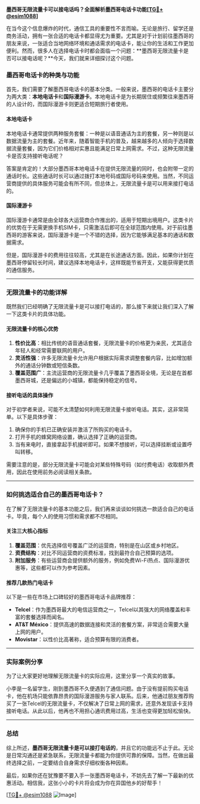**墨西哥无限流量卡可以接电话吗？全面解析墨西哥电话卡功能[[TG💪+ @esim1088](https://t.me/s/esim1088)]**

在当今这个信息爆炸的时代，通信工具的重要性不言而喻。无论是旅行、留学还是商务活动，拥有一张合适的电话卡都显得尤为重要。尤其是对于计划前往墨西哥的朋友来说，一张适合当地网络环境和通话需求的电话卡，能让你的生活和工作更加便利。然而，很多人在选择电话卡时都会面临一个问题：**墨西哥无限流量卡是否可以接电话呢？**今天，我们就来详细探讨这个问题。

### 墨西哥电话卡的种类与功能

首先，我们需要了解墨西哥电话卡的基本分类。一般来说，墨西哥的电话卡主要分为两大类：**本地电话卡**和**国际漫游卡**。本地电话卡是为长期居住或频繁往来墨西哥的人设计的，而国际漫游卡则更适合短期旅行者使用。

#### 本地电话卡
本地电话卡通常提供两种服务套餐：一种是以语音通话为主的套餐，另一种则是以数据流量为主的套餐。近年来，随着智能手机的普及，越来越多的人倾向于选择数据流量套餐，因为它们价格相对实惠且能满足日常上网需求。不过，这种无限流量卡是否支持接听电话呢？

答案是肯定的！大部分墨西哥本地电话卡在提供无限流量的同时，也会附带一定的通话时长。这些通话时长可以通过拨打本地号码或国际号码来使用。当然，不同运营商提供的具体服务可能会有所不同，但总体上，无限流量卡是可以用来接打电话的。

#### 国际漫游卡
国际漫游卡通常是由全球各大运营商合作推出的，适用于短期出境用户。这类卡片的优势在于无需更换手机SIM卡，只需激活后即可在全球范围内使用。对于前往墨西哥的游客来说，国际漫游卡是一个不错的选择，因为它能够满足基本的通话和数据需求。

但是，国际漫游卡的费用往往较高，尤其是在长途通话方面。因此，如果你计划在墨西哥停留较长时间，建议选择本地电话卡，这样既能节省开支，又能获得更优质的通信服务。

---

### 无限流量卡的功能详解

既然我们已经明确了无限流量卡是可以接打电话的，那么接下来就让我们深入了解一下这类卡片的具体功能。

#### 无限流量卡的核心优势
1. **性价比高**：相比传统的语音通话套餐，无限流量卡的价格更为亲民，尤其适合年轻人和经常需要联网的用户。
2. **灵活性强**：许多无限流量卡允许用户根据实际需求调整套餐内容，比如增加额外的通话分钟数或短信条数。
3. **覆盖范围广**：主流运营商的无限流量卡几乎覆盖了墨西哥全境，无论是在首都墨西哥城，还是偏远的小城镇，都能保持稳定的信号。

#### 接听电话的具体操作
对于初学者来说，可能不太清楚如何利用无限流量卡接听电话。其实，这非常简单。以下是具体步骤：
1. 确保你的手机已正确安装并激活了所购买的电话卡。
2. 打开手机的蜂窝网络设置，确认选择了正确的运营商。
3. 当有来电时，直接拿起手机接听即可。如果不想接听，可以选择挂断或设置呼叫转移。

需要注意的是，部分无限流量卡可能会对某些特殊号码（如付费电话）收取额外费用，因此在使用前务必阅读相关条款。

---

### 如何挑选适合自己的墨西哥电话卡？

在了解了无限流量卡的基本功能之后，我们再来谈谈如何挑选一款适合自己的电话卡。毕竟，每个人的使用习惯和需求都不尽相同。

#### 关注三大核心指标
1. **覆盖范围**：优先选择信号覆盖广泛的运营商，特别是在山区或乡村地区。
2. **资费结构**：对比不同运营商的资费标准，找到最符合自己预算的选项。
3. **附加服务**：有些运营商会提供额外的服务，例如免费Wi-Fi热点、国际漫游优惠等，这些都可以作为参考因素。

#### 推荐几款热门电话卡
以下是一些在市场上口碑较好的墨西哥电话卡品牌推荐：
- **Telcel**：作为墨西哥最大的电信运营商之一，Telcel以其强大的网络覆盖和丰富的套餐选择而闻名。
- **AT&T México**：提供高速的数据连接和灵活的套餐方案，非常适合需要大量上网的用户。
- **Movistar**：以性价比高著称，适合预算有限的消费者。

---

### 实际案例分享

为了让大家更好地理解无限流量卡的实际应用，这里分享一个真实的故事。

小李是一名留学生，刚到墨西哥不久便遇到了通信问题。由于没有提前购买电话卡，他在机场只能依靠昂贵的国际漫游服务与家人联系。后来，他通过朋友推荐购买了一张Telcel的无限流量卡，不仅解决了日常上网的需求，还意外发现该卡支持接听电话。从此以后，他再也不用担心通讯费用过高，生活也变得更加轻松愉快。

---

### 总结

综上所述，**墨西哥无限流量卡是可以接打电话的**，并且它的功能远不止于此。无论是日常沟通还是紧急联系，无限流量卡都能为你提供可靠的保障。当然，在做出最终选择之前，一定要结合自身需求仔细权衡各种因素。

最后，如果你还在犹豫要不要入手一张墨西哥电话卡，不妨先去了解一下最新的优惠活动。相信我，这张小小的卡片将会成为你在异国他乡的好帮手！

[[TG💪+ @esim1088](https://t.me/s/esim1088) ![Image](https://i.postimg.cc/4NQfJmqS/Snipaste-2025-05-13-00-14-12.png)]